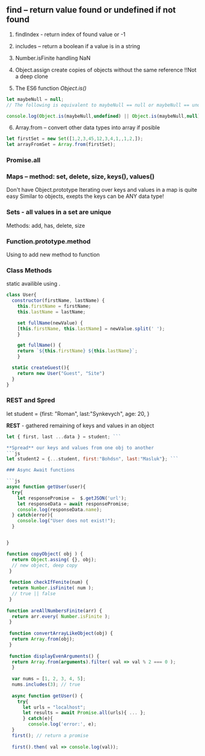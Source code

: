 ## find – return value found or undefined if not found 

1. findIndex - return index of found value or -1

2. includes – return a boolean if a value is in a string 

3. Number.isFinite handling NaN

4. Object.assign create copies of objects without the same reference !!Not a deep clone

5. The ES6 function *Object.is()*
```js 
let maybeNull = null;
// The following is equivalent to maybeNull == null or maybeNull == undefined:

console.log(Object.is(maybeNull,undefined) || Object.is(maybeNull,null)) // true
```

6.  Array.from – convert other data types into array if posible
```js 
let firstSet = new Set([1,2,3,45,12,3,4,1,,1,2,]);
let arrayFromSet = Array.from(firstSet);
```

### Promise.all 

### Maps – method: set, delete, size, keys(), values()
Don't have Object.prototype 
Iterating over keys and values in a map is quite easy
Similar to objects, exepts the keys can  be ANY data type!

### Sets - all values in a set are unique 
Methods: add, has, delete, size 


### Function.prototype.method
Using to add new method to function 

### Class Methods 
static availible using .
```js
class User{
  constructor(firstName, lastName) {
    this.firstName = firstName;
    this.lastName = lastName;

    set fullName(newValue) {
    [this.firstName, this.lastName] = newValue.split(' ');
    }

    get fullName() {
    return `${this.firstName} ${this.lastName}`;
    }

  static createGuest(){
    return new User("Guest", "Site")
  }
}
```

### REST and Spred
let student = {first: "Roman", last:"Synkevych", age: 20, }

**REST** - gathered remaining of keys and values in an object 
```js
let { first, last ...data } = student; ```

**Spread** our keys and values from one obj to another 
```js
let student2 = {...student, first:"Bohdsn", last:"Masluk"}; ```

### Async Await functions

```js
async function getUser(user){
  try{
    let responsePromise =  $.getJSON('url');
    let responseData = await responsePromise;
    console.log(responseData.name);
  } catch(error){
    console.log("User does not exist!");
  }


}
```
```javascript
function copyObject( obj ) {
  return Object.assing( {}, obj); 
  // new object, deep copy 
 }
 
 function checkIfFenite(num) {
  return Number.isFinite( num ); 
  // true || false 
 }
 
function areAllNumbersFinite(arr) {
  return arr.every( Number.isFinite );
 }
 
 function convertArrayLikeObject(obj) {
  return Array.from(obj);
 }
 
 function displayEvenArguments() {
  return Array.from(arguments).filter( val => val % 2 === 0 );
  }
  
  var nums = [1, 2, 3, 4, 5];
  nums.includes(3); // true
  
  async function getUser() {
    try{
      let urls = "localhost";
      let results = await Promise.all(urls){ ... }; 
      } catch(e){
        console.log('error:', e);
  }
  first(); // return a promise
  
  first().then( val => console.log(val));
  
  ```
  
